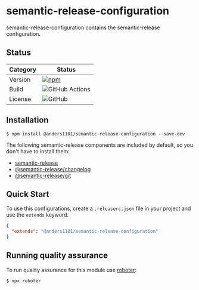 # semantic-release-configuration

semantic-release-configuration contains the semantic-release configuration.

## Status

| Category         | Status                                                                                                                                                                                   |
| ---------------- | ---------------------------------------------------------------------------------------------------------------------------------------------------------------------------------------- |
| Version          | [![npm](https://img.shields.io/npm/v/@anders1101/semantic-release-configuration)](https://www.npmjs.com/package/@anders1101/semantic-release-configuration)                                                      |
| Build            | ![GitHub Actions](https://github.com/anders1101/semantic-release-configuration/workflows/Release/badge.svg?branch=main)                                                                           |
| License          | ![GitHub](https://img.shields.io/github/license/anders1101/semantic-release-configuration)                                                                                             |

## Installation

```shell
$ npm install @anders1101/semantic-release-configuration --save-dev
```

The following semantic-release components are included by default, so you don't have to install them:

- [semantic-release](https://www.npmjs.com/package/semantic-release)
- [@semantic-release/changelog](https://www.npmjs.com/package/@semantic-release/changelog)
- [@semantic-release/git](https://www.npmjs.com/package/@semantic-release/git)

## Quick Start

To use this configurations, create a `.releaserc.json` file in your project and use the `extends` keyword.

```json
{
  "extends": "@anders1101/semantic-release-configuration"
}
```

## Running quality assurance

To run quality assurance for this module use [roboter](https://www.npmjs.com/package/roboter):

```shell
$ npx roboter
```
